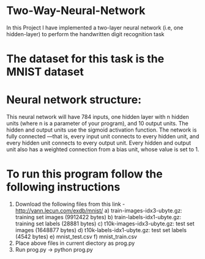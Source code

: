 # Two-Way-Neural-Network

In this Project I have implemented a two-layer neural network (i.e, one hidden-layer) to perform the handwritten digit recognition task

# The dataset for this task is the MNIST dataset

# Neural network structure: 
  This neural network will have 784 inputs, one hidden layer with n hidden units (where n is a parameter of your program), and 10 output units. The hidden and output units use the sigmoid activation function. The network is fully connected —that is, every input unit connects to every hidden unit, and every hidden unit connects to every output unit. Every hidden and output unit also has a weighted connection from a bias unit, whose value is set to 1.
  
  # To run this program follow the following instructions
  
  1. Download the following files from this link - http://yann.lecun.com/exdb/mnist/
    a) train-images-idx3-ubyte.gz:  training set images (9912422 bytes) 
    b) train-labels-idx1-ubyte.gz:  training set labels (28881 bytes) 
    c) t10k-images-idx3-ubyte.gz:   test set images (1648877 bytes) 
    d) t10k-labels-idx1-ubyte.gz:   test set labels (4542 bytes)
    e) mnist_test.csv
    f) mnist_train.csv
  2. Place above files in current diectory as prog.py
  3. Run prog.py -> python prog.py
